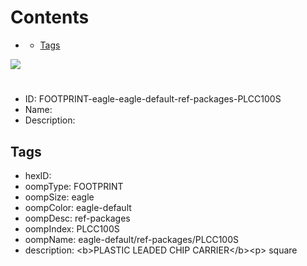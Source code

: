 



Contents
========

* [](#)
	* [Tags](#tags)
  
![][im]
# 

- ID: FOOTPRINT-eagle-eagle-default-ref-packages-PLCC100S
- Name: 
- Description: 

## Tags

- hexID: 
- oompType: FOOTPRINT
- oompSize: eagle
- oompColor: eagle-default
- oompDesc: ref-packages
- oompIndex: PLCC100S
- oompName: eagle-default/ref-packages/PLCC100S
- description: &lt;b&gt;PLASTIC LEADED CHIP CARRIER&lt;/b&gt;&lt;p&gt;&#xD;
square



[im]: image.png
